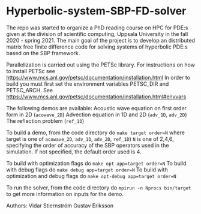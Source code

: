 # Hyperbolic-system-SBP-FD-solver

The repo was started to organize a PhD reading course on HPC for PDE:s given at the division of scientific computing, Uppsala University in the fall 2020 - spring 2021. The main goal of the project is to develop an distributed matrix free finite difference code for solving systems of hyperbolic PDE:s based on the SBP framework. 

Parallelization is carried out using the PETSc library. For instructions on how to install PETSc see https://www.mcs.anl.gov/petsc/documentation/installation.html
In order to build you must first set the environment variables PETSC_DIR and PETSC_ARCH. See https://www.mcs.anl.gov/petsc/documentation/installation.html#envvars

The following demos are available: 
Acoustic wave equation on first order form in 2D (`acowave_2D`)
Advection equation in 1D and 2D (`adv_1D`, `adv_2D`)
The reflection problem (`ref_1D`)

To build a demo, from the code directory do `make target order=N` where target is one of `acowave_2D`, `adv_1D`, `adv_2D`, `ref_1D`)
`N` is one of 2,4,6, specifying the order of accuracy of the SBP operators used in the simulation. If not specified, the default order used is 4.

To build with optimization flags do `make opt app=target order=N`
To build with debug flags do `make debug app=target order=N`
To build with optimization and debug flags do `make opt-debug app=target order=N`

To run the solver, from the code directory do `mpirun -n Nprocs bin/target` to get more information on inputs for the demo.

Authors:
Vidar Stiernström
Gustav Eriksson
